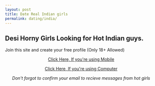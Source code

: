 ```yaml
---
layout: post
title: Date Real Indian girls
permalink: dating/india/
---
```


<div class="jumbotron">
  <h2>Desi Horny Girls Looking for Hot Indian guys.</h2>
  <p> Join this site and create your free profile (Only 18+ Allowed)</p>
  <center>
  <p><a class="btn btn-primary btn-lg" href="http://mmtrkpy.com/mt/x2741394f4t233t224q2u234/" role="button"> Click Here, If you're using Mobile </a></p>
  <p><a class="btn btn-primary btn-lg" href="http://mmtrkpy.com/mt/w2a4z27484s233t224q2u234/" role="button"> Click Here, If you're using Computer </a></p>
 <i> Don't forgot to confirm your email to recieve messages from hot girls <i/>
 </center>
</div>

